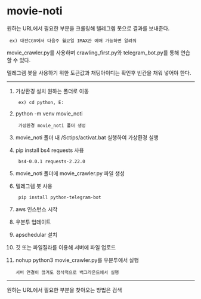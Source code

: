 # movie-noti

 원하는 URL에서 필요한 부분을 크롤링해 텔레그렘 봇으로 결과를 보내준다.
 
     ex) 대전CGV에서 다음주 월요일 IMAX관 예매 가능하면 알려줘 

 movie_crawler.py를 사용하며 crawling_first.py와 telegram_bot.py를 통해 연습 할 수 있다.
 
 텔레그렘 봇을 사용하기 위한 토큰값과 채팅아이디는 확인후 빈칸을 채워 넣어야 한다.
 
--------------------------------------------------------------------------------------

1. 가상환경 설치 원하는 폴더로 이동 

        ex) cd python, E:

2. python -m venv movie_noti

        가상환경 movie_noti 폴더 생성

3. movie_noti 폴더 내 /Sctips/activat.bat 실행하여 가상환경 실행

4. pip install bs4 requests 사용

        bs4-0.0.1 requests-2.22.0

5. movie_noti 폴더에 movie_crawler.py 파일 생성

6. 텔레그렘 봇 사용

        pip install python-telegram-bot

7. aws 인스턴스 시작 

8. 우분투 업데이트

9. apschedular 설치

10. 깃 또는 파일질라를 이용해 서버에 파일 업로드

11. nohup python3 movie_crawler.py를 우분투에서 실행

        서버 연결이 끊겨도 정삭적으로 백그라운드에서 실행

--------------------------------------------------------------------------------------
원하는 URL에서 필요한 부분을 찾아오는 방법은 검색
